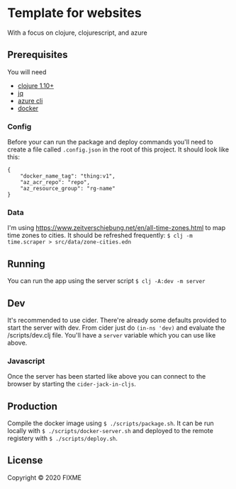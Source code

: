 # Template for websites

With a focus on clojure, clojurescript, and azure

## Prerequisites

You will need
* [clojure 1.10+](https://clojure.org)
* [jq](https://stedolan.github.io/jq/)
* [azure cli](https://docs.microsoft.com/en-us/cli/azure/) 
* [docker](https://www.docker.com) 

### Config

Before your can run the package and deploy commands you'll need to create a file called `.config.json` in the root of this project. It should look like this:
```
{
    "docker_name_tag": "thing:v1",
    "az_acr_repo": "repo",
    "az_resource_group": "rg-name"
}
```

### Data
I'm using https://www.zeitverschiebung.net/en/all-time-zones.html to map time zones to cities. It should be refreshed frequently: `$ clj -m time.scraper > src/data/zone-cities.edn` 

## Running
You can run the app using the server script
`$ clj -A:dev -m server`

## Dev
It's recommended to use cider. There're already some defaults provided to start the server with dev. From cider just do `(in-ns 'dev)` and evaluate the /scripts/dev.clj file. You'll have a `server` variable which you can use like above.

### Javascript
Once the server has been started like above you can connect to the browser by starting the `cider-jack-in-cljs`.

## Production

Compile the docker image using `$ ./scripts/package.sh`. It can be run locally with `$ ./scripts/docker-server.sh` and deployed to the remote registery with `$ ./scripts/deploy.sh`.

## License

Copyright © 2020 FIXME
